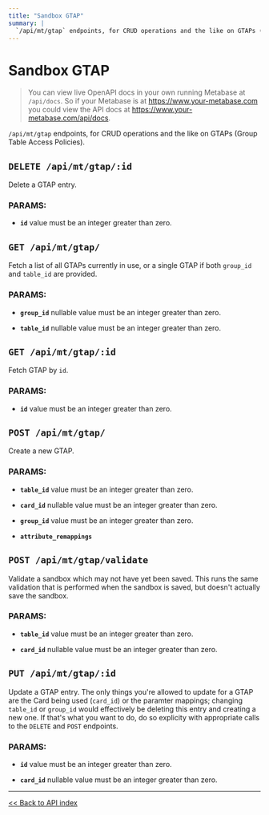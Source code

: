 ```yaml
---
title: "Sandbox GTAP"
summary: |
  `/api/mt/gtap` endpoints, for CRUD operations and the like on GTAPs (Group Table Access Policies).
---
```


# Sandbox GTAP

> You can view live OpenAPI docs in your own running Metabase at `/api/docs`.
   So if your Metabase is at https://www.your-metabase.com you could view
   the API docs at https://www.your-metabase.com/api/docs.

`/api/mt/gtap` endpoints, for CRUD operations and the like on GTAPs (Group Table Access Policies).

## `DELETE /api/mt/gtap/:id`

Delete a GTAP entry.

### PARAMS:

-  **`id`** value must be an integer greater than zero.

## `GET /api/mt/gtap/`

Fetch a list of all GTAPs currently in use, or a single GTAP if both `group_id` and `table_id` are provided.

### PARAMS:

-  **`group_id`** nullable value must be an integer greater than zero.

-  **`table_id`** nullable value must be an integer greater than zero.

## `GET /api/mt/gtap/:id`

Fetch GTAP by `id`.

### PARAMS:

-  **`id`** value must be an integer greater than zero.

## `POST /api/mt/gtap/`

Create a new GTAP.

### PARAMS:

-  **`table_id`** value must be an integer greater than zero.

-  **`card_id`** nullable value must be an integer greater than zero.

-  **`group_id`** value must be an integer greater than zero.

-  **`attribute_remappings`**

## `POST /api/mt/gtap/validate`

Validate a sandbox which may not have yet been saved. This runs the same validation that is performed when the
  sandbox is saved, but doesn't actually save the sandbox.

### PARAMS:

-  **`table_id`** value must be an integer greater than zero.

-  **`card_id`** nullable value must be an integer greater than zero.

## `PUT /api/mt/gtap/:id`

Update a GTAP entry. The only things you're allowed to update for a GTAP are the Card being used (`card_id`) or the
  paramter mappings; changing `table_id` or `group_id` would effectively be deleting this entry and creating a new
  one. If that's what you want to do, do so explicity with appropriate calls to the `DELETE` and `POST` endpoints.

### PARAMS:

-  **`id`** value must be an integer greater than zero.

-  **`card_id`** nullable value must be an integer greater than zero.

---

[<< Back to API index](../../api-documentation.md)